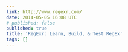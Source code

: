 ```yaml
---
link: http://www.regexr.com/
date: 2014-05-05 16:08 UTC
# published: false
published: true
title: 'RegExr: Learn, Build, & Test RegEx'
tags: []
---
```



